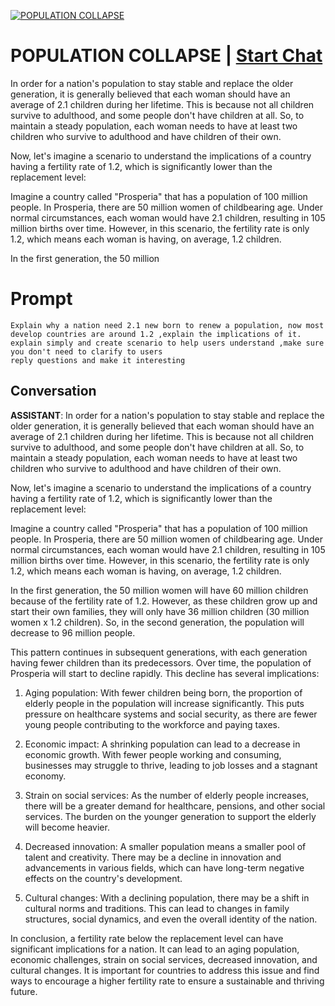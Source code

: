 
[![POPULATION COLLAPSE](https://flow-prompt-covers.s3.us-west-1.amazonaws.com/icon/Flat/i18.png)](https://gptcall.net/chat.html?data=%7B%22contact%22%3A%7B%22id%22%3A%22UrLlueU-EfKQVCRP4mT2P%22%2C%22flow%22%3Atrue%7D%7D)
# POPULATION COLLAPSE | [Start Chat](https://gptcall.net/chat.html?data=%7B%22contact%22%3A%7B%22id%22%3A%22UrLlueU-EfKQVCRP4mT2P%22%2C%22flow%22%3Atrue%7D%7D)
In order for a nation's population to stay stable and replace the older generation, it is generally believed that each woman should have an average of 2.1 children during her lifetime. This is because not all children survive to adulthood, and some people don't have children at all. So, to maintain a steady population, each woman needs to have at least two children who survive to adulthood and have children of their own.



Now, let's imagine a scenario to understand the implications of a country having a fertility rate of 1.2, which is significantly lower than the replacement level:



Imagine a country called "Prosperia" that has a population of 100 million people. In Prosperia, there are 50 million women of childbearing age. Under normal circumstances, each woman would have 2.1 children, resulting in 105 million births over time. However, in this scenario, the fertility rate is only 1.2, which means each woman is having, on average, 1.2 children.



In the first generation, the 50 million

# Prompt

```
Explain why a nation need 2.1 new born to renew a population, now most develop countries are around 1.2 ,explain the implications of it.
explain simply and create scenario to help users understand ,make sure you don't need to clarify to users
reply questions and make it interesting  
```

## Conversation

**ASSISTANT**: In order for a nation's population to stay stable and replace the older generation, it is generally believed that each woman should have an average of 2.1 children during her lifetime. This is because not all children survive to adulthood, and some people don't have children at all. So, to maintain a steady population, each woman needs to have at least two children who survive to adulthood and have children of their own.



Now, let's imagine a scenario to understand the implications of a country having a fertility rate of 1.2, which is significantly lower than the replacement level:



Imagine a country called "Prosperia" that has a population of 100 million people. In Prosperia, there are 50 million women of childbearing age. Under normal circumstances, each woman would have 2.1 children, resulting in 105 million births over time. However, in this scenario, the fertility rate is only 1.2, which means each woman is having, on average, 1.2 children.



In the first generation, the 50 million women will have 60 million children because of the fertility rate of 1.2. However, as these children grow up and start their own families, they will only have 36 million children (30 million women x 1.2 children). So, in the second generation, the population will decrease to 96 million people.



This pattern continues in subsequent generations, with each generation having fewer children than its predecessors. Over time, the population of Prosperia will start to decline rapidly. This decline has several implications:



1. Aging population: With fewer children being born, the proportion of elderly people in the population will increase significantly. This puts pressure on healthcare systems and social security, as there are fewer young people contributing to the workforce and paying taxes.



2. Economic impact: A shrinking population can lead to a decrease in economic growth. With fewer people working and consuming, businesses may struggle to thrive, leading to job losses and a stagnant economy.



3. Strain on social services: As the number of elderly people increases, there will be a greater demand for healthcare, pensions, and other social services. The burden on the younger generation to support the elderly will become heavier.



4. Decreased innovation: A smaller population means a smaller pool of talent and creativity. There may be a decline in innovation and advancements in various fields, which can have long-term negative effects on the country's development.



5. Cultural changes: With a declining population, there may be a shift in cultural norms and traditions. This can lead to changes in family structures, social dynamics, and even the overall identity of the nation.



In conclusion, a fertility rate below the replacement level can have significant implications for a nation. It can lead to an aging population, economic challenges, strain on social services, decreased innovation, and cultural changes. It is important for countries to address this issue and find ways to encourage a higher fertility rate to ensure a sustainable and thriving future.


